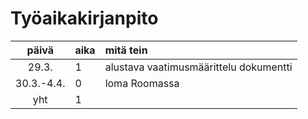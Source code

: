 # Työaikakirjanpito

| päivä | aika | mitä tein  |
| :----:|:-----| :-----|
| 29.3. | 1    | alustava vaatimusmäärittelu dokumentti |
| 30.3.-4.4. | 0    | loma Roomassa |
| yht   | 1    | | 
